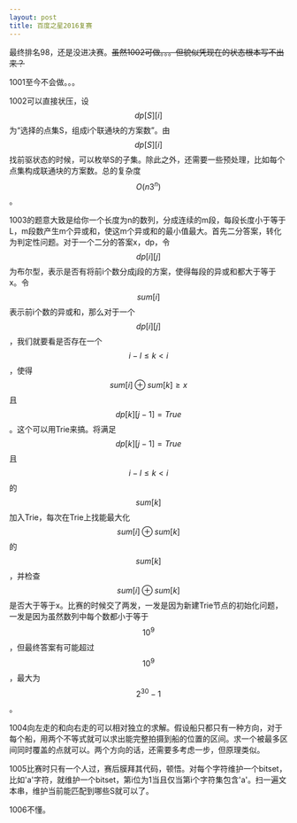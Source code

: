 ```yaml
---
layout: post
title: 百度之星2016复赛
---
```


最终排名98，还是没进决赛。<s>虽然1002可做。。。但貌似凭现在的状态根本写不出来？</s>

1001至今不会做。。。

1002可以直接状压，设$$dp[S][i]$$为“选择的点集S，组成i个联通块的方案数”。由$$dp[S][i]$$找前驱状态的时候，可以枚举S的子集。除此之外，还需要一些预处理，比如每个点集构成联通块的方案数。总的复杂度$$O(n 3^n)$$。

1003的题意大致是给你一个长度为n的数列，分成连续的m段，每段长度小于等于L，m段数产生m个异或和，使这m个异或和的最小值最大。首先二分答案，转化为判定性问题。对于一个二分的答案x，dp，令$$dp[i][j]$$为布尔型，表示是否有将前i个数分成j段的方案，使得每段的异或和都大于等于x。令$$sum[i]$$表示前i个数的异或和，那么对于一个$$dp[i][j]$$，我们就要看是否存在一个$$i-l \leq k < i$$，使得$$sum[i] \oplus sum[k] \geq x$$且$$dp[k][j-1] = True$$。这个可以用Trie来搞。将满足$$dp[k][j-1] = True$$且$$i-l \leq k < i$$的$$sum[k]$$加入Trie，每次在Trie上找能最大化$$sum[i] \oplus sum[k]$$的$$sum[k]$$，并检查$$sum[i] \oplus sum[k]$$是否大于等于x。比赛的时候交了两发，一发是因为新建Trie节点的初始化问题，一发是因为虽然数列中每个数都小于等于$$10^9$$，但最终答案有可能超过$$10^9$$，最大为$$2^{30}-1$$。

1004向左走的和向右走的可以相对独立的求解。假设船只都只有一种方向，对于每个船，用两个不等式就可以求出能完整拍摄到船的位置的区间。求一个被最多区间同时覆盖的点就可以。两个方向的话，还需要多考虑一步，但原理类似。

1005比赛时只有一个人过，赛后膜拜其代码，顿悟。对每个字符维护一个bitset<N>，比如'a'字符，就维护一个bitset，第i位为1当且仅当第i个字符集包含'a'。扫一遍文本串，维护当前能匹配到哪些S就可以了。

1006不懂。
